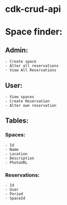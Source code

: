 # cdk-crud-api
# Space finder:
## Admin:
    - Create space
    - Alter all reservations
    - View All Reservations

## User:
    - View spaces
    - Create Reservation
    - Alter own reservation

## Tables:
### Spaces:
    - Id
    - Name
    - Location
    - Description
    - PhotoURL
### Reservations:
    - Id
    - User
    - Period
    - SpaceId